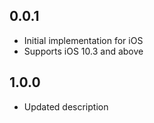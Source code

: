 ## 0.0.1

* Initial implementation for iOS
* Supports iOS 10.3 and above

## 1.0.0

* Updated description
